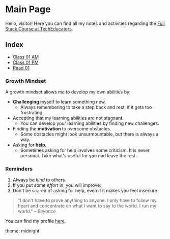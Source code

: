 # Main Page
Hello, visitor! Here you can find all my notes and activities regarding the [Full Stack Course at TechEducators](https://techeducators.co.uk/course/full-stack-mern-bootcamp).

## Index
- [Class 01 AM](https://mannyggb.github.io/reading-notes/class-01AM)
- [Class 01 PM](https://mannyggb.github.io/reading-notes/class-01PM)
- [Read 01](https://mannyggb.github.io/reading-notes/read-01)

### Growth Mindset 

A growth mindset allows me to develop my own abilities by:
- **Challenging** myself to learn something new.
  - Always remembering to take a step back and rest, if it gets too frustrating.
- Accepting that my learning abilities are not stagnant.
   - You can develop your learning abilities by finding new challenges.
- Finding the **motivation** to overcome obstacles.
  - Some obstacles might look unsurmountable, but there is always a way.
- Asking for **help**.
  - Sometimes asking for help involves some criticism. It is never personal. Take what's useful for you nad leave the rest.
    
### Reminders
1. Always be *kind* to others.
2. If you put some *effort* in, you will improve.
3. Don't be scared of asking for help, even if it makes you feel insecure.

> "I don't have to prove anything to anyone. I only have to follow my heart and concentrate on what I want to say to the world. I run my world." – *Beyoncé*

You can find my profile [here](https://github.com/MannyGGB).

theme: midnight
